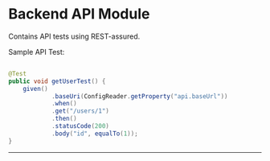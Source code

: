 # Backend API Module
Contains API tests using REST-assured.

Sample API Test:

```java

@Test
public void getUserTest() {
    given()
            .baseUri(ConfigReader.getProperty("api.baseUrl"))
            .when()
            .get("/users/1")
            .then()
            .statusCode(200)
            .body("id", equalTo(1));
}

```

---
